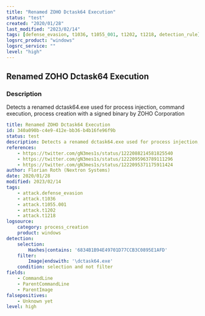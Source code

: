 ```yaml
---
title: "Renamed ZOHO Dctask64 Execution"
status: "test"
created: "2020/01/28"
last_modified: "2023/02/14"
tags: [defense_evasion, t1036, t1055_001, t1202, t1218, detection_rule]
logsrc_product: "windows"
logsrc_service: ""
level: "high"
---
```


## Renamed ZOHO Dctask64 Execution

### Description

Detects a renamed dctask64.exe used for process injection, command execution, process creation with a signed binary by ZOHO Corporation

```yml
title: Renamed ZOHO Dctask64 Execution
id: 340a090b-c4e9-412e-bb36-b4b16fe96f9b
status: test
description: Detects a renamed dctask64.exe used for process injection, command execution, process creation with a signed binary by ZOHO Corporation
references:
    - https://twitter.com/gN3mes1s/status/1222088214581825540
    - https://twitter.com/gN3mes1s/status/1222095963789111296
    - https://twitter.com/gN3mes1s/status/1222095371175911424
author: Florian Roth (Nextron Systems)
date: 2020/01/28
modified: 2023/02/14
tags:
    - attack.defense_evasion
    - attack.t1036
    - attack.t1055.001
    - attack.t1202
    - attack.t1218
logsource:
    category: process_creation
    product: windows
detection:
    selection:
        Hashes|contains: '6834B1B94E49701D77CCB3C0895E1AFD'
    filter:
        Image|endswith: '\dctask64.exe'
    condition: selection and not filter
fields:
    - CommandLine
    - ParentCommandLine
    - ParentImage
falsepositives:
    - Unknown yet
level: high

```
